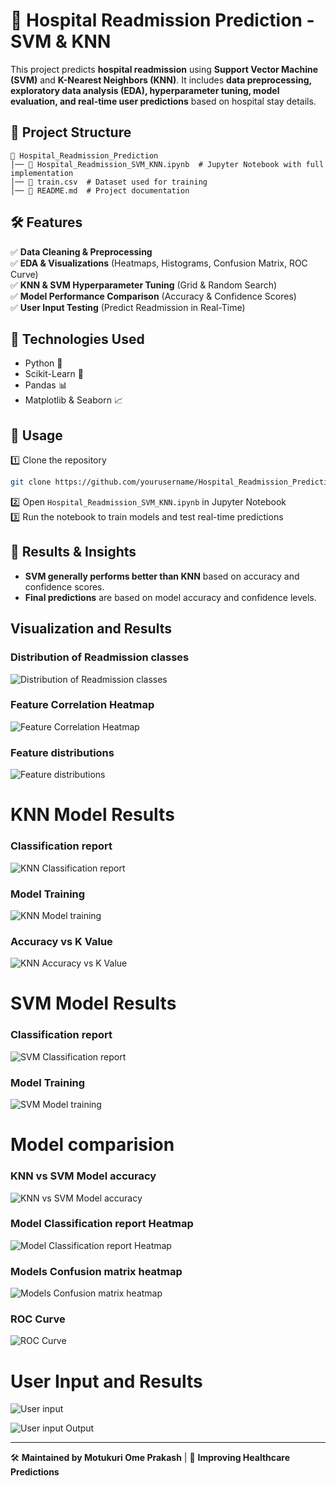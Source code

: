 # 🏥 Hospital Readmission Prediction - SVM & KNN

This project predicts **hospital readmission** using **Support Vector Machine (SVM)** and **K-Nearest Neighbors (KNN)**. It includes **data preprocessing, exploratory data analysis (EDA), hyperparameter tuning, model evaluation, and real-time user predictions** based on hospital stay details.

## 📂 Project Structure

```
📁 Hospital_Readmission_Prediction
│── 📄 Hospital_Readmission_SVM_KNN.ipynb  # Jupyter Notebook with full implementation
│── 📄 train.csv  # Dataset used for training
│── 📄 README.md  # Project documentation
```

## 🛠 Features

✅ **Data Cleaning & Preprocessing**\
✅ **EDA & Visualizations** (Heatmaps, Histograms, Confusion Matrix, ROC Curve)\
✅ **KNN & SVM Hyperparameter Tuning** (Grid & Random Search)\
✅ **Model Performance Comparison** (Accuracy & Confidence Scores)\
✅ **User Input Testing** (Predict Readmission in Real-Time)

## 🔬 Technologies Used

- Python 🐍
- Scikit-Learn 🤖
- Pandas 📊
- Matplotlib & Seaborn 📈

## 🚀 Usage

1️⃣ Clone the repository

```bash
git clone https://github.com/yourusername/Hospital_Readmission_Prediction.git
```

2️⃣ Open `Hospital_Readmission_SVM_KNN.ipynb` in Jupyter Notebook\
3️⃣ Run the notebook to train models and test real-time predictions

## 📀 Results & Insights

- **SVM generally performs better than KNN** based on accuracy and confidence scores.
- **Final predictions** are based on model accuracy and confidence levels.

## Visualization and Results 
### Distribution of Readmission classes
![Distribution of Readmission classes](https://github.com/user-attachments/assets/195b8d35-db76-4556-a978-2f0c3d4e97f6)

### Feature Correlation Heatmap
![Feature Correlation Heatmap](https://github.com/user-attachments/assets/77dfc4fd-aa52-47cf-898d-0ce37ff28ba1)

### Feature distributions
![Feature distributions](https://github.com/user-attachments/assets/f82c7af2-f075-48fb-aa58-05dfd79647cf)

# KNN Model Results 
### Classification report
![KNN Classification report](https://github.com/user-attachments/assets/1c48482e-c7ba-46e1-994f-bcdb2c47c4a6)

### Model Training
![KNN Model training](https://github.com/user-attachments/assets/f6a0a3d5-dc73-4d1c-bc9d-994e67b1eb61)

### Accuracy vs K Value
![KNN Accuracy vs K Value](https://github.com/user-attachments/assets/19cdfc53-1073-4394-948f-8d9daddda70c)

# SVM Model Results 

### Classification report
![SVM Classification report](https://github.com/user-attachments/assets/06a3d9d6-c87a-427e-b7ca-a63f0fbea3b6)

### Model Training
![SVM Model training](https://github.com/user-attachments/assets/249eca99-b1ac-4840-bd42-6f41224e1c0a)

# Model comparision
### KNN vs SVM Model accuracy
![KNN vs SVM Model accuracy](https://github.com/user-attachments/assets/fb7d5eef-0ead-4a67-9319-251d08c377c1)

### Model Classification report Heatmap
![Model Classification report Heatmap](https://github.com/user-attachments/assets/b42006b4-ecf1-47f8-8991-e60eea8d050f)

### Models Confusion matrix heatmap
![Models Confusion matrix heatmap](https://github.com/user-attachments/assets/f08e9082-44dd-4c21-ab6a-23ded464d3a6)

### ROC Curve
![ROC Curve](https://github.com/user-attachments/assets/8386a571-4883-4b2e-9555-b06511d8b9fc)

# User Input and Results

![User input](https://github.com/user-attachments/assets/72119f0c-2f22-4489-8109-3039e50d9042)

![User input Output](https://github.com/user-attachments/assets/5c5633fb-2103-4ef9-8f5a-5f5f3635ace6)

---




🛠 **Maintained by Motukuri Ome Prakash** | 🎯 **Improving Healthcare Predictions**

